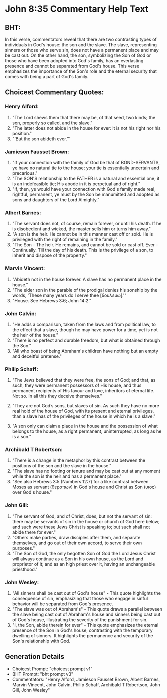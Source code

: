# John 8:35 Commentary Help Text

## BHT:
In this verse, commentators reveal that there are two contrasting types of individuals in God's house: the son and the slave. The slave, representing sinners or those who serve sin, does not have a permanent place and may be cast out. On the other hand, the son, symbolizing the Son of God or those who have been adopted into God's family, has an everlasting presence and cannot be separated from God's house. This verse emphasizes the importance of the Son's role and the eternal security that comes with being a part of God's family.

## Choicest Commentary Quotes:
### Henry Alford:
1. "The Lord shews them that there may be, of that seed, two kinds; the son, properly so called, and the slave." 
2. "The latter does not abide in the house for ever: it is not his right nor his position." 
3. "‘But the son abideth ever.’"

### Jamieson Fausset Brown:
1. "If your connection with the family of God be that of BOND-SERVANTS, ye have no natural tie to the house; your tie is essentially uncertain and precarious."
2. "The SON'S relationship to the FATHER is a natural and essential one; it is an indefeasible tie; His abode in it is perpetual and of right."
3. "If, then, ye would have your connection with God's family made real, rightful, permanent, ye must by the Son be manumitted and adopted as sons and daughters of the Lord Almighty."

### Albert Barnes:
1. "The servant does not, of course, remain forever, or until his death. If he is disobedient and wicked, the master sells him or turns him away."
2. "A son is the heir. He cannot be in this manner cast off or sold. He is privileged with the right of remaining in the family."
3. "The Son - The heir. He remains, and cannot be sold or cast off. Ever - Continually. Till the day of his death. This is the privilege of a son, to inherit and dispose of the property."

### Marvin Vincent:
1. "Abideth not in the house forever. A slave has no permanent place in the house." 
2. "The elder son in the parable of the prodigal denies his sonship by the words, 'These many years do I serve thee [δουλευω].'"
3. "House. See Hebrews 3:6; John 14:2."

### John Calvin:
1. "He adds a comparison, taken from the laws and from political law, to the effect that a slave, though he may have power for a time, yet is not the heir of the house."
2. "There is no perfect and durable freedom, but what is obtained through the Son."
3. "All who boast of being Abraham's children have nothing but an empty and deceitful pretense."

### Philip Schaff:
1. "The Jews believed that they were free, the sons of God; and that, as such, they were permanent possessors of His house, and thus permanent recipients of His favour and love, inheritors of eternal life. Not so. In all this they deceive themselves." 

2. "They are not God’s sons, but slaves of sin. As such they have no more real hold of the house of God, with its present and eternal privileges, than a slave has of the privileges of the house in which he is a slave." 

3. "A son only can claim a place in the house and the possession of what belongs to the house, as a right permanent, uninterrupted, as long as he is a son."

### Archibald T Robertson:
1. "There is a change in the metaphor by this contrast between the positions of the son and the slave in the house."
2. "The slave has no footing or tenure and may be cast out at any moment while the son is the heir and has a permanent place."
3. "See also Hebrews 3:5 (Numbers 12:7) for a like contrast between Moses as servant (θεραπων) in God's house and Christ as Son (υιος) over God's house."

### John Gill:
1. "The servant of God, and of Christ, does, but not the servant of sin: there may be servants of sin in the house or church of God here below; and such were these Jews Christ is speaking to; but such shall not abide there for ever."
2. "Others make parties, draw disciples after them, and separate themselves, and go out of their own accord, to serve their own purposes."
3. "The Son of God, the only begotten Son of God the Lord Jesus Christ will always continue as a Son in his own house, as the Lord and proprietor of it; and as an high priest over it, having an unchangeable priesthood."

### John Wesley:
1. "All sinners shall be cast out of God's house" - This quote highlights the consequence of sin, emphasizing that those who engage in sinful behavior will be separated from God's presence.
2. "The slave was out of Abraham's" - This quote draws a parallel between the slave being cast out of Abraham's house and sinners being cast out of God's house, illustrating the severity of the punishment for sin.
3. "I, the Son, abide therein for ever" - This quote emphasizes the eternal presence of the Son in God's house, contrasting with the temporary dwelling of sinners. It highlights the permanence and security of the Son's relationship with God.


## Generation Details
- Choicest Prompt: "choicest prompt v1"
- BHT Prompt: "bht prompt v3"
- Commentators: "Henry Alford, Jamieson Fausset Brown, Albert Barnes, Marvin Vincent, John Calvin, Philip Schaff, Archibald T Robertson, John Gill, John Wesley"
